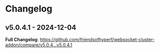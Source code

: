 # Changelog

## v5.0.4.1 - 2024-12-04

**Full Changelog**: https://github.com/friendsofhyperf/websocket-cluster-addon/compare/v5.0.4...v5.0.4.1
